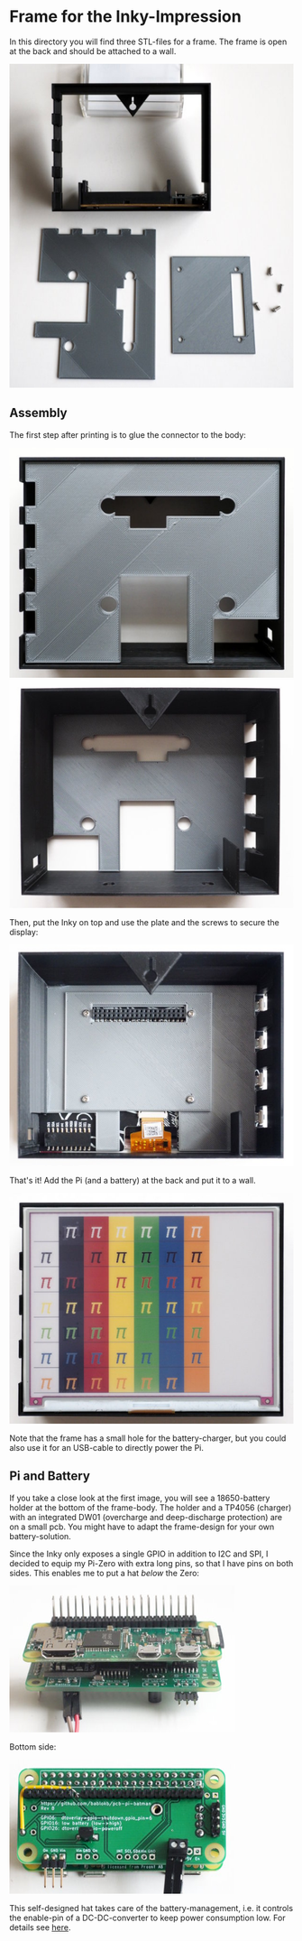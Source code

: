 Frame for the Inky-Impression
=============================

In this directory you will find three STL-files for a frame. The frame
is open at the back and should be attached to a wall.

![](parts.jpg)


Assembly
--------

The first step after printing is to glue the connector to the body:

![](body+base.jpg)
![](body+base2.jpg)

Then, put the Inky on top and use the plate and the screws to secure
the display:

![](display+connector.jpg)

That's it! Add the Pi (and a battery) at the back and put it to a wall.

![](display-with-frame.jpg)

Note that the frame has a small hole for the battery-charger, but you
could also use it for an USB-cable to directly power the Pi.


Pi and Battery
--------------

If you take a close look at the first image, you will see a
18650-battery holder at the bottom of the frame-body. The holder and
a TP4056 (charger) with an integrated DW01 (overcharge and
deep-discharge protection) are on a small pcb. You might have to adapt
the frame-design for your own battery-solution.

Since the Inky only exposes a single GPIO in addition to I2C and SPI,
I decided to equip my Pi-Zero with extra long pins, so that I have
pins on both sides. This enables me to put a hat _below_ the Zero:

![](pi-with-hat.jpg)

Bottom side:

![](bottom-of-hat.jpg)

This self-designed hat takes care of the battery-management, i.e. it
controls the enable-pin of a DC-DC-converter to keep power consumption
low. For details see [here](https://github.com/bablokb/pcb-pi-batman).

